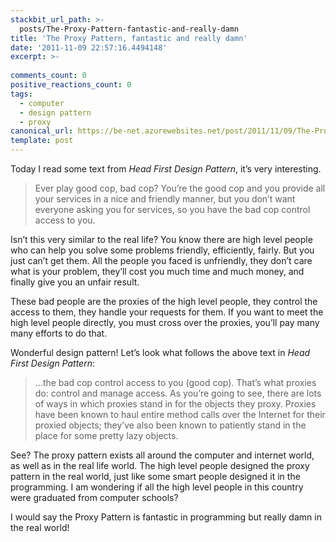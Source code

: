 ```yaml
---
stackbit_url_path: >-
  posts/The-Proxy-Pattern-fantastic-and-really-damn
title: 'The Proxy Pattern, fantastic and really damn'
date: '2011-11-09 22:57:16.4494148'
excerpt: >-
  
comments_count: 0
positive_reactions_count: 0
tags: 
  - computer
  - design pattern
  - proxy
canonical_url: https://be-net.azurewebsites.net/post/2011/11/09/The-Proxy-Pattern-fantastic-and-really-damn
template: post
---
```

<p>Today I read some text from <em>Head First Design Pattern</em>, it’s very interesting.</p>  <blockquote>   <p>Ever play good cop, bad cop? You’re the good cop and you provide all your services in a nice and friendly manner, but you don’t want everyone asking you for services, so you have the bad cop control access to you. </p> </blockquote>  <p>Isn’t this very similar to the real life? You know there are high level people who can help you solve some problems friendly, efficiently, fairly. But you just can’t get them. All the people you faced is unfriendly, they don’t care what is your problem, they’ll cost you much time and much money, and finally give you an unfair result. </p>  <p>These bad people are the proxies of the high level people, they control the access to them, they handle your requests for them. If you want to meet the high level people directly, you must cross over the proxies, you’ll pay many many efforts to do that.</p>  <p>Wonderful design pattern! Let’s look what follows the above text in <em>Head First Design Pattern</em>:</p>  <blockquote>   <p>…the bad cop control access to you (good cop). That’s what proxies do: control and manage access. As you’re going to see, there are lots of ways in which proxies stand in for the objects they proxy. Proxies have been known to haul entire method calls over the Internet for their proxied objects; they’ve also been known to patiently stand in the place for some pretty lazy objects.</p> </blockquote>  <p>See? The proxy pattern exists all around the computer and internet world, as well as in the real life world. The high level people designed the proxy pattern in the real world, just like some smart people designed it in the programming. I am wondering if all the high level people in this country were graduated from computer schools?</p>  <p>I would say the Proxy Pattern is fantastic in programming but really damn in the real world!</p>